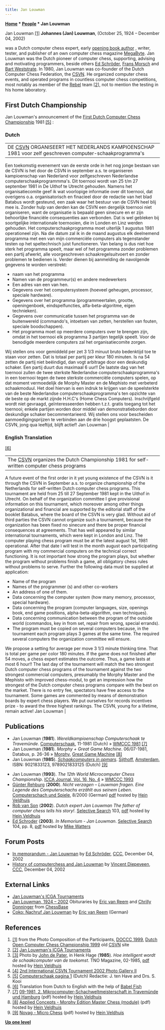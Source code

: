 ```yaml
---
title: Jan Louwman
---
```

**[Home](Home "Home") \* [People](People "People") \* Jan Louwman**



 [](http://old.csvn.nl/pics/part.jpg) Jan Louwman <a id="cite-note-1" href="#cite-ref-1">[1]</a> 
**Johannes (Jan) Louwman**, (October 25, 1924 – December 04, 2002)  

was a Dutch computer chess expert, early [opening book author](Category:Opening_Book_Author "Category:Opening Book Author") , writer, tester, and publisher of an own computer chess magazine [MegaByte](index.php?title=MegaByte&action=edit&redlink=1 "MegaByte (page does not exist)"). Jan Louwman was the Dutch pioneer of computer chess, supporting, advising and motivating programmers, beside others [Ed Schröder](Ed_Schroder "Ed Schroder"), [Frans Morsch](Frans_Morsch "Frans Morsch") and [Bart Weststrate](Bart_Weststrate "Bart Weststrate"). In 1980, Jan Louwman was co-founder of the Dutch Computer Chess Federation, the [CSVN](CSVN "CSVN"). He organized computer chess events, and operated programs in countless computer chess competitions, most notably as member of the [Rebel](Rebel "Rebel") team <a id="cite-note-2" href="#cite-ref-2">[2]</a>, not to mention the testing in his home laboratory. 



## First Dutch Championship


Jan Louwman's announcement of the [First Dutch Computer Chess Championship](Dutch_Open_Computer_Chess_Championship "Dutch Open Computer Chess Championship") 1981 <a id="cite-note-5" href="#cite-ref-5">[5]</a> :



 [](http://www.csvnsupplementsite.nl/CSVNPAGINA1.html) 
### Dutch




|  |
| --- |
| DE [CSVN](CSVN "CSVN") ORGANISEERT HET NEDERLANDS KAMPIOENSCHAP 1981 voor zelf geschreven computer-schaakprogramma's
Een toekomstig evenement van de eerste orde in het nog jonge bestaan van de CSVN is het door de CSVN in september a.s. te organiseren kampioenschap van Nederland voor zelfgeschreven Nederlandse computerschaakprogrammma's.
Dit toernooi wordt van 25 t/m 27 september 1981 in De Uithof te Utrecht gehouden. Namens het organisatiecomite geef ik wat voorlopige informatie over dit toernooi, dat overigens o.a. organisatorisch en finacieel door de redactie van het blad Batabus wordt gesteund, een zaak waar het bestuur van de CSVN heel blij mee is. Zonder hulp van derden kan de CSVN een dergelijk toernooi niet organiseren, want de organisatie is bepaald geen sinecure en er zijn behoorlijke financiële consequenties aan verbonden. Dat is wel gebleken bij soortgelijke internationale toernooien, die in Londen en Linz werden gehouden.
Het computerschaakprogramma moet uiterlijk 1 augustus 1981 operationeel zijn. Na die datum zal ik in de maand augustus elk deelnemend programma met een van mijn commerciële computers als tegenstander testen op het speltechnisch juist functioneren. Van belang is dus niet hoe sterk het programma speelt, maar wel of het programma zonder problemen een partij afwerkt, alle voorgeschreven schaakregelsuitvoert en zonder problemen te bedienen is. Verder dienen bij aanmelding de navolgende gegevens te worden verstrekt:
* naam van het programma
* Namen van de programmeur(s) en andere medewerkers
* Een adres van een van hen.
* Gegevens over het computersysteem (hoeveel geheugen, processor, speciale hardware).
* Gegevens over het programma (programmeertalen, grootte, openingenboek, eindspelfuncties, alfa-beta-algoritme, eigen technieken).
* Gegevens over communicatie tussen het programma van de buitenwereld (commando's, intoetsen van zetten, herstellen van fouten, speciale boodschappen).
* Het programma moet op meerdere computers over te brengen zijn, omdat in het toernooi elk programma 3 partijen tegelijk speelt. Voor de benodigde meerdere computers zal het organisatiecomite zorgen.

Wij stellen ons voor gemiddeld per zet 3 1/3 minuut bruto bedenktijd toe te staan voor zetten. Dat is totaal per partij per kleur 180 minuten. Is na 54 zetten de partij niet beëindigd, dan vogt arbitrage door een deskundig schaker. Een partij duurt dus maximaal 6 uur!! De laatste dag van het toernooi zullen de twee sterkste Nederlandse computerschaakprogramma's in een toernooi tegen de twee sterkste commerciële computers spelen, op dat moment vermoedelijk de Morphy Master en de Mephisto met verbeterd schaakmoduul. Het doel hiervan is een indruk te krijgen van de speelsterkte van de beste Nederlandse computerschaakprogramma's ten opzichte van de beste op de markt zijnde H.H.C's (Home Chess Computers).
Inschrijfgeld wordt niet gevraagd, geïnteresseerden hebben t.z.t. gratis toegang tot het toernooi; enkele partijen worden door middel van demonstratieborden door deskundige schaker becommentarieerd. Wij stellen ons voor bescheiden aanmoedigingsprijzen te verbinden aan de drie hoogst geplaatsten.
De CSVN, jong qua leeftijd, blijft actief!
Jan Louwman
 |


### English Translation


<a id="cite-note-6" href="#cite-ref-6">[6]</a>





|  |
| --- |
| The [CSVN](CSVN "CSVN") organizes the Dutch Championship 1981 for self-written computer chess programs
A future event of the first order in it yet young existence of the CSVN is it through the CSVN in September a.s. to organize championship of the Netherlands for self-written Dutch computer chess programs.
This tournament are held from 25 till 27 September 1981 kept in the Uithof in Utrecht. On behalf of the organization committee I give provisional information on this tournament, which moreover among other things organizational and financial are supported by the editorial staff of the booklet Batabus, where the board of the CSVN is very glad. Without aid of third parties the CSVN cannot organize such a tournament, because the organization has been fixed no sinecure and there be proper financial consequences at agreements. That has well appeared by similar international tournaments, which were kept in London and Linz.
The computer playing chess program must be at the latest august 1st, 1981 operational. After that date I will test in the month august each participating program with my commercial computers on the technical correct functioning. It is not important how strong the program plays, but whether the program without problems finish a game, all obligatory chess rules without problems to serve. Further the following data must be supplied at application:
* Name of the program
* Names of the programmer (s) and other co-workers
* An address of one of them.
* Data concerning the computer system (how many memory, processor, special hardware).
* Data concerning the program (computer languages, size, openings book, end game positions, alpha-beta-algorithm, own techniques).
* Data concerning communication between the program of the outside world (commandos, key in from set, repair from wrong, special errands).
* The program must be copied on several computers because, in the tournament each program plays 3 games at the same time. The required several computers the organization committee will ensure.

We propose a setting for average per move 3 1/3 minute thinking time. That is total per game per color 180 minutes. If the game does not finished after 54 moves, a chess expert estimates the outcome. Thus, a game lasts at most 6 hour!! The last day of the tournament will match the two strongest Dutch computer chess programs of the tournament against the two strongest commercial computers, presumably the Morphy Master and the Mephisto with improved chess-modul, to get an impression how the strongest of the Dutch computer chess programs compare with the best on the market.
There is no entry fee, spectators have free access to the tournament. Some games are commented by means of demonstration boards by expert chess players. We put ourselves for records incentives prize - to award the three highest rankings.
The CSVN, young for a lifetime, remain active!
Jan Louwman
 |


## Publications


* Jan Louwman (**1981**). *Wereldkampioenschap Computerschaak te Travemünde*. [Computerschaak](Computerschaak "Computerschaak"), 11-1981 (Dutch) » [WMCCC 1981](WMCCC_1981 "WMCCC 1981") <a id="cite-note-7" href="#cite-ref-7">[7]</a>
* Jan Louwman (**1981**). *Morphy + Great Game Machine*. 06/07-1981, Databus, p. 26-36 » [Morphy](Morphy "Morphy"), [Great Game Machine](Great_Game_Machine "Great Game Machine") <a id="cite-note-8" href="#cite-ref-8">[8]</a>
* Jan Louwman (**1985**). *[Schaakcomputers in opmars](http://books.google.com/books/about/Schaakcomputers_in_opmars.html?id=p5-RAAAACAAJ&redir_esc=y)*. [Sijthoff](https://en.wikipedia.org/wiki/Albertus_Willem_Sijthoff), [Amsterdam](https://en.wikipedia.org/wiki/Amsterdam), ISBN: 9021833123, 9789021833125 (Dutch) <a id="cite-note-9" href="#cite-ref-9">[9]</a>


 [](File:SchaakcomputersInOpmars.JPG) 
* Jan Louwman (**1993**). *The 12th World Microcomputer Chess Championship*. [ICCA Journal, Vol. 16, No. 4](ICGA_Journal#16_4 "ICGA Journal") » [WMCCC 1993](WMCCC_1993 "WMCCC 1993")
* [Günter Rehburg](index.php?title=G%C3%BCnter_Rehburg&action=edit&redlink=1 "Günter Rehburg (page does not exist)") (**2000**). *Nicht verzagen – Louwman fragen. Eine Legende des Computerschachs erzählt aus seinem Leben*. [Computerschach und Spiele](Computerschach_und_Spiele "Computerschach und Spiele"), 8/2000 (German) [pdf](http://www.schaakcomputers.nl/hein_veldhuis/database/files/08-2000,%20CSS,%20Gunter%20Rehburg,%20Nicht%20verzagen%20-%20Louwman%20fragen.pdf) hosted by [Hein Veldhuis](Hein_Veldhuis "Hein Veldhuis")
* [Rob van Son](Rob_van_Son "Rob van Son") (**2002**). *Dutch expert Jan Louwman The father of computer chess tells his story!*. [Selective Search](Selective_Search "Selective Search") 103, [pdf](http://www.schaakcomputers.nl/hein_veldhuis/database/files/05-2015,%20Rob%20van%20Son%20-%20Jan%20Louwman%20-%20The%20father%20of%20computerchess%20tells%20his%20story.pdf) hosted by [Hein Veldhuis](Hein_Veldhuis "Hein Veldhuis")
* [Ed Schroder](Ed_Schroder "Ed Schroder") (**2003**). *In Memorium - Jan Louwman*. [Selective Search](Selective_Search "Selective Search") 104, pp. 8, [pdf](http://www.chesscomputeruk.com/SS_104.pdf) hosted by [Mike Watters](Mike_Watters "Mike Watters")


## Forum Posts


* [In memorandum - Jan Louwman](https://www.stmintz.com/ccc/index.php?id=268861) by [Ed Schröder](Ed_Schroder "Ed Schroder"), [CCC](CCC "CCC"), December 04, 2002
* [History of computerchess and Jan Louwman](https://www.stmintz.com/ccc/index.php?id=268816) by [Vincent Diepeveen](Vincent_Diepeveen "Vincent Diepeveen"), [CCC](CCC "CCC"), December 04, 2002


## External Links


* [Jan Louwman's ICGA Tournaments](https://www.game-ai-forum.org/icga-tournaments/person.php?id=420)
* [Jan Louwman, 1924 – 2002](http://www.chessbase.com/newsdetail.asp?newsid=632) Obituraries by [Eric van Reem](Eric_van_Reem "Eric van Reem") and [Chrilly Donninger](Chrilly_Donninger "Chrilly Donninger") from [ChessBase](ChessBase "ChessBase")
* [Coko: Nachruf Jan Louwman](http://www.scrkuppenheim.de/coko/louwman.htm) by [Eric van Reem](Eric_van_Reem "Eric van Reem") (German)


## References


1. <a id="cite-ref-1" href="#cite-note-1">[1]</a> from the Photo Composition of the Participants, [DOCCC 1999](DOCCC_1999 "DOCCC 1999"), [Dutch Open Computer Chess Championship 1999](http://old.csvn.nl/docc99.html) old [CSVN](CSVN "CSVN") site
2. <a id="cite-ref-2" href="#cite-note-2">[2]</a> [Jan Louwman's ICGA Tournaments](https://www.game-ai-forum.org/icga-tournaments/person.php?id=420)
3. <a id="cite-ref-3" href="#cite-note-3">[3]</a> Photo by [John de Pater](http://www.nsp.nl/media-overzicht/naam/fotografie-john-de-pater/), in Henk Hage (**1985**). *Hoe intelligent wordt de schaakcomputer van de toekomst*. TNO Magazine, 02-1985, [pdf](http://www.schaakcomputers.nl/hein_veldhuis/database/files/02-1985,%20TNO%20Magazine,%20Hoe%20intelligent%20wordt%20de%20schaakcomputer%20van%20de%20toekomst.pdf) hosted by [Hein Veldhuis](Hein_Veldhuis "Hein Veldhuis")
4. <a id="cite-ref-4" href="#cite-note-4">[4]</a> [2nd International CSVN Tournament 2002 Photo Gallery II](http://old.csvn.nl/gallery17.html)
5. <a id="cite-ref-5" href="#cite-note-5">[5]</a> [Computerschaak pagina 1](http://www.csvnsupplementsite.nl/CSVNPAGINA1.html) (Dutch) Redactie: J. ten Have and Drs. S. Kooi
6. <a id="cite-ref-6" href="#cite-note-6">[6]</a> Translation from Dutch to English with the help of [Babel Fish](https://en.wikipedia.org/wiki/Babel_Fish_%28website%29)
7. <a id="cite-ref-7" href="#cite-note-7">[7]</a> [09-1981, 2. Mikrocomputer-Schachweltmeisterschaft in Travemünde und Hamburg](http://www.schaakcomputers.nl/hein_veldhuis/database/files/09-1981,%202.%20Mikrocomputer-Schachweltmeisterschaft%20in%20Travemunde%20und%20Hamburg.pdf) (pdf) hosted by [Hein Veldhuis](Hein_Veldhuis "Hein Veldhuis")
8. <a id="cite-ref-8" href="#cite-note-8">[8]</a> [Applied Concepts - Morphy Edition Master Chess (module)](http://www.schaakcomputers.nl/hein_veldhuis/database/files/01-1981%20%5BE-4701%5D%20Applied%20Concepts%20-%20Morphy%20Edition%20Master%20Chess%20%28module%29.pdf) (pdf) hosted by [Hein Veldhuis](Hein_Veldhuis "Hein Veldhuis")
9. <a id="cite-ref-9" href="#cite-note-9">[9]</a> [Novag - Micro Chess](http://www.schaakcomputers.nl/hein_veldhuis/database/files/08-1981%20%5BM-0101%5D%20Novag%20-%20Micro%20Chess.pdf) (pdf) hosted by [Hein Veldhuis](Hein_Veldhuis "Hein Veldhuis")

**[Up one level](People "People")**







 
